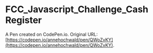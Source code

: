 # FCC_Javascript_Challenge_Cash Register

A Pen created on CodePen.io. Original URL: [https://codepen.io/annehochwald/pen/QWoZvKY](https://codepen.io/annehochwald/pen/QWoZvKY).

